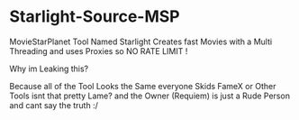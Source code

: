 # Starlight-Source-MSP
MovieStarPlanet Tool Named Starlight Creates fast Movies with a Multi Threading and uses Proxies so NO RATE LIMIT !

Why im Leaking this?

Because all of the Tool Looks the Same everyone Skids FameX or Other Tools isnt that pretty Lame?
and the Owner (Requiem) is just a Rude Person and cant say the truth :/
